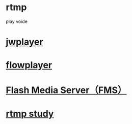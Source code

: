 # rtmp
play voide
# [jwplayer](https://www.jwplayer.com/)
# [flowplayer](https://https://flowplayer.org//)
# [Flash Media Server（FMS）](http://www.adobe.com/cn/products/adobe-media-server-family.html)
# [rtmp study](http://blog.csdn.net/leixiaohua1020/article/details/15814587)

